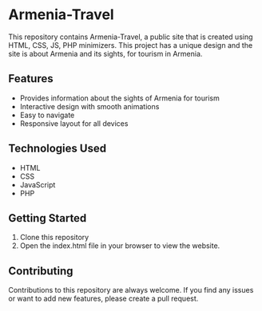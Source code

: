 # Armenia-Travel

This repository contains Armenia-Travel, a public site that is created using HTML, CSS, JS, PHP minimizers. This project has a unique design and the site is about Armenia and its sights, for tourism in Armenia.

## Features
- Provides information about the sights of Armenia for tourism
- Interactive design with smooth animations
- Easy to navigate
- Responsive layout for all devices

## Technologies Used
- HTML
- CSS
- JavaScript
- PHP

## Getting Started
1. Clone this repository
2. Open the index.html file in your browser to view the website.

## Contributing
Contributions to this repository are always welcome. If you find any issues or want to add new features, please create a pull request.
